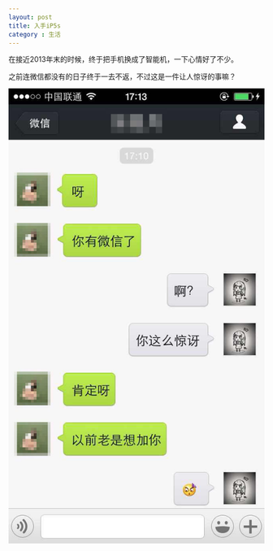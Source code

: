 ```yaml
---
layout: post
title: 入手iP5s
category : 生活
---
```

在接近2013年末的时候，终于把手机换成了智能机，一下心情好了不少。

之前连微信都没有的日子终于一去不返，不过这是一件让人惊讶的事嘛？

![某截图](/assets/img/ip5_wechat.jpg)
